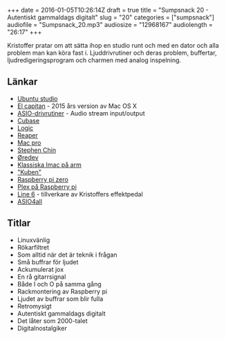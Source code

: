 +++
date = 2016-01-05T10:26:14Z
draft = true
title = "Sumpsnack 20 - Autentiskt gammaldags digitalt"
slug = "20"
categories = ["sumpsnack"]
audiofile = "Sumpsnack_20.mp3"
audiosize = "12968167"
audiolength = "26:17"
+++

Kristoffer pratar om att sätta ihop en studio runt och med en dator och alla problem man kan köra fast i. Ljuddrivrutiner och deras problem, buffertar, ljudredigeringsprogram och charmen med analog inspelning.

## Länkar ##
* [Ubuntu studio](https://ubuntustudio.org/)
* [El capitan](https://en.wikipedia.org/wiki/OS_X_El_Capitan) - 2015 års version av Mac OS X
* [ASIO-drivrutiner](https://en.wikipedia.org/wiki/Audio_Stream_Input/Output) - Audio stream input/output
* [Cubase](https://en.wikipedia.org/wiki/Steinberg_Cubase)
* [Logic](https://en.wikipedia.org/wiki/Logic_Studio)
* [Reaper](https://en.wikipedia.org/wiki/REAPER)
* [Mac pro](https://en.wikipedia.org/wiki/Mac_Pro)
* [Stephen Chin](http://steveonjava.com/)
* [Øredev](http://oredev.org/)
* [Klassiska Imac på arm](https://en.wikipedia.org/wiki/IMac_G4)
* ["Kuben"](https://en.wikipedia.org/wiki/Power_Mac_G4_Cube)
* [Raspberry pi zero](https://www.raspberrypi.org/blog/raspberry-pi-zero/)
* [Plex på Raspberry pi](http://www.rasplex.com/)
* [Line 6](http://line6.com/) - tillverkare av Kristoffers effektpedal
* [ASIO4all](http://www.asio4all.com/)

## Titlar ##
* Linuxvänlig
* Rökarfiltret
* Som alltid när det är teknik i frågan
* Små buffrar för ljudet
* Ackumulerat jox
* En rå gitarrsignal
* Både I och O på samma gång
* Rackmontering av Raspberry pi
* Ljudet av buffrar som blir fulla
* Retromysigt
* Autentiskt gammaldags digitalt
* Det låter som 2000-talet
* Digitalnostalgiker